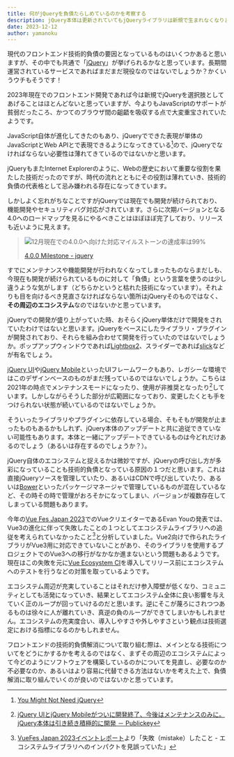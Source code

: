 ```yaml
---
title: 何がjQueryを負債たらしめているのかを考察する
description: jQuery本体は更新されていてもjQueryライブラリは新規で生まれなくなりましたね
date: 2023-12-12
author: yamanoku
---
```


現代のフロントエンド技術的負債の要因となっているものはいくつかあると思いますが、その中でも共通で「[jQuery](https://jquery.com/)」が挙げられるかなと思っています。長期間運営されているサービスであればまだまだ現役なのではないでしょうか？かくいうウチもそうです！

2023年現在でのフロントエンド開発であれば今は新規でjQueryを選択肢としてあげることはほとんどないと思っていますが、今よりもJavaScriptのサポートが貧弱だったころ、かつてのブラウザ間の齟齬を吸収する点で大変重宝されていたようです。

JavaScript自体が進化してきたのもあり、jQueryでできた表現が単体のJavaScriptとWeb APIとで表現できるようになってきている[^1]ので、jQueryでなければならない必要性は薄れてきているのではないかと思います。

[^1]: [You Might Not Need jQuery](https://youmightnotneedjquery.com/)

jQueryもまたInternet Explorerのように、Webの歴史において重要な役割を果たした技術だったのですが、時代の流れとともにその役割は薄れていき、技術的負債の代表格として忌み嫌われる存在になってきています。

しかしよく忘れがちなことですがjQueryでは現在でも開発が続けられており、機能開発やセキュリティバグ対応がされています。さらに次期バージョンとなる4.0へのロードマップを見るにやるべきことはほぼほぼ完了しており、リリースも近いように見えます。

> ![12月現在での4.0.0へ向けた対応マイルストーンの達成率は99%](https://i.gyazo.com/e212c7f5437ea0ddf5e3d9a3b3112cda.png)
>
> [4.0.0 Milestone - jquery](https://github.com/jquery/jquery/milestone/7)

すでにメンテナンスや機能開発が行われなくなってしまったものならまだしも、今現在も開発が続けられているものに対して「負債」という言葉を使うのは少し違うような気がします（どちらかというと枯れた技術になっています）。それよりも目を向けるべき見直さなければならない箇所はjQueryそのものではなく、**その周辺のエコシステム**なのではないかと思っています。

jQueryでの開発が盛り上がっていた時、おそらくjQuery単体だけで開発をされていたわけではないと思います。jQueryをベースにしたライブラリ・プラグインが開発されており、それらを組み合わせて開発を行っていたのではないでしょうか。ポップアップウィンドウであれば[Lightbox2](https://lokeshdhakar.com/projects/lightbox2/)、スライダーであれば[slick](https://kenwheeler.github.io/slick/)などが有名でしょう。

[jQuery UI](https://jqueryui.com/)や[jQuery Mobile](https://jquerymobile.com/)といったUIフレームワークもあり、レガシーな環境ではこのデザインベースのものがまだ残っているのではないでしょうか。こちらは2021年の時点でメンテナンスモードになったり、使用が非推奨となったり[^2]しています。しかしながらそうした部分が広範囲になっており、変更したくとも手をつけられない状態が続いているのではないでしょうか。

[^2]: [jQuery UIとjQuery Mobileがついに開発終了、今後はメンテナンスのみに。jQuery本体は引き続き積極的に開発 － Publickey](https://www.publickey1.jp/blog/21/jquery_uijquery_mobilejquery.html)

そういったライブラリやプラグインに依存している場合、そもそもが開発が止まったものもあるかもしれず、jQuery本体のアップデートと共に追従できていない可能性もあります。本体と一緒にアップデートできているものは今どれだけあるのでしょう（あるいは存在するのでしょうか？）。

jQuery自体のエコシステムと捉えるかは微妙ですが、jQueryの呼び出し方が多彩になっていることも技術的負債となっている原因の１つだと思います。これは直接jQueryソースを管理していたり、あるいはCDNで呼び出していたり、あるいは[Bower](https://bower.io/)といったパッケージマネージャで管理しているものが混在しているなど、その時その時で管理がおろそかになってしまい、バージョンが複数存在してしまっている問題もあります。

今年の[Vue Fes Japan 2023](https://vuefes.jp/2023/)でのVueクリエイターであるEvan Youの発表では、Vue3の進化に伴って失敗したことの１つとしてエコシステムライブラリへの追従を考えられていなかったこと[^3]と分析していました。Vue2向けで作られたライブラリがVue3用に対応できていないことがあり、そのライブラリを使用するプロジェクトでのVue3への移行がなかなか進まないという問題もあるようです。現在はこの失敗を元に[Vue Ecosystem CI](https://github.com/vuejs/ecosystem-ci)を導入してリリース前にエコシステムへのテストを行うなどの対策を取っているようです。

[^3]: [VueFes Japan 2023イベントレポート](https://gihyo.jp/article/2023/11/vuefes-japan-2023-report#gh6XUpRzap)より「失敗（mistake）したこと - エコシステムライブラリへのインパクトを見誤っていた」

エコシステム周辺が充実していることはそれだけ参入障壁が低くなり、コミュニティとしても活発になっていき、結果としてエコシステム全体に良い影響を与えていく正のループが回っていけるのだと思います。逆にそこが蔑ろにされつつあるものは徐々に人が離れていき、真逆の負のループができてしまいかもしれません。エコシステムの充実度合い、導入しやすさや外しやすさという観点は技術選定における指標になるのかもしれません。

フロントエンドの技術的負債解消について取り組む際は、メインとなる技術についてをどうにかするかを考えるのではなく、まずその周辺のエコシステムによって今どのようにソフトウェアを構築しているのかについてを見直し、必要なのか不必要なのか、あるいはより容易に代替できる方法はないかを考えた上で、負債解消に取り組んでいくのが良いのではないかと思っています。
